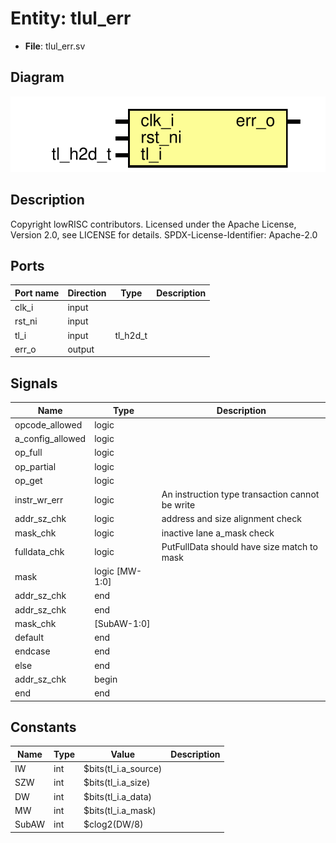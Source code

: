 # Entity: tlul_err

- **File**: tlul_err.sv
## Diagram

![Diagram](tlul_err.svg "Diagram")
## Description

Copyright lowRISC contributors.
 Licensed under the Apache License, Version 2.0, see LICENSE for details.
 SPDX-License-Identifier: Apache-2.0
 
## Ports

| Port name | Direction | Type     | Description |
| --------- | --------- | -------- | ----------- |
| clk_i     | input     |          |             |
| rst_ni    | input     |          |             |
| tl_i      | input     | tl_h2d_t |             |
| err_o     | output    |          |             |
## Signals

| Name             | Type           | Description                                      |
| ---------------- | -------------- | ------------------------------------------------ |
| opcode_allowed   | logic          |                                                  |
| a_config_allowed | logic          |                                                  |
| op_full          | logic          |                                                  |
| op_partial       | logic          |                                                  |
| op_get           | logic          |                                                  |
| instr_wr_err     | logic          | An instruction type transaction cannot be write  |
| addr_sz_chk      | logic          | address and size alignment check                 |
| mask_chk         | logic          | inactive lane a_mask check                       |
| fulldata_chk     | logic          | PutFullData should have size match to mask       |
| mask             | logic [MW-1:0] |                                                  |
| addr_sz_chk      | end            |                                                  |
| addr_sz_chk      | end            |                                                  |
| mask_chk         | [SubAW-1:0]    |                                                  |
| default          | end            |                                                  |
| endcase          | end            |                                                  |
| else             | end            |                                                  |
| addr_sz_chk      | begin          |                                                  |
| end              | end            |                                                  |
## Constants

| Name  | Type | Value                | Description |
| ----- | ---- | -------------------- | ----------- |
| IW    | int  | $bits(tl_i.a_source) |             |
| SZW   | int  | $bits(tl_i.a_size)   |             |
| DW    | int  | $bits(tl_i.a_data)   |             |
| MW    | int  | $bits(tl_i.a_mask)   |             |
| SubAW | int  | $clog2(DW/8)         |             |
